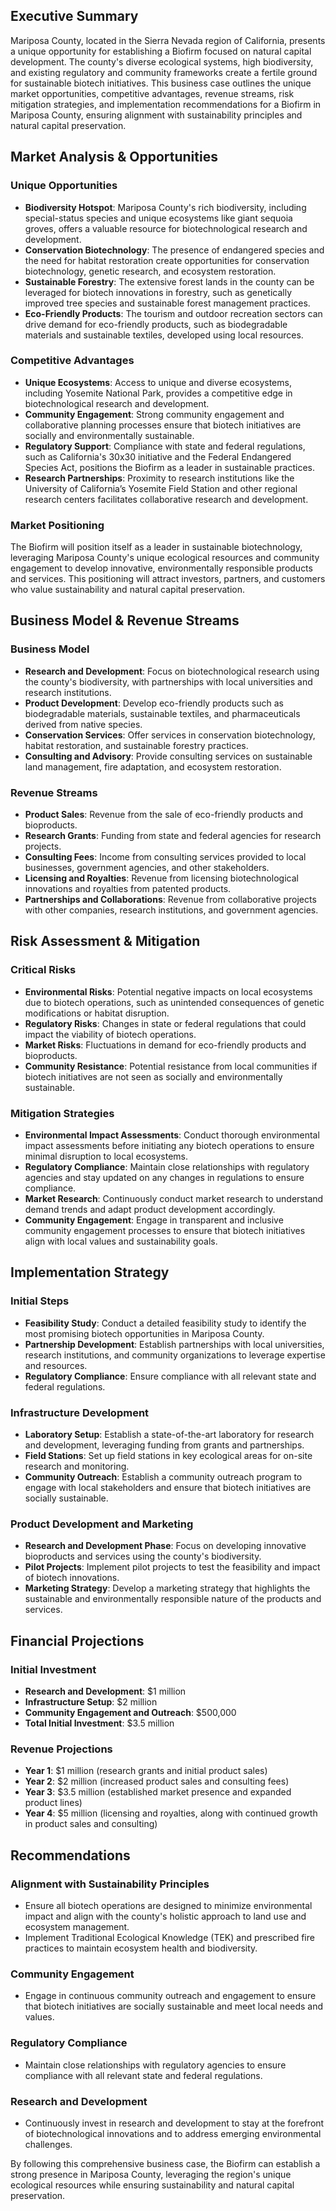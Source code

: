 ## Executive Summary

Mariposa County, located in the Sierra Nevada region of California, presents a unique opportunity for establishing a Biofirm focused on natural capital development. The county's diverse ecological systems, high biodiversity, and existing regulatory and community frameworks create a fertile ground for sustainable biotech initiatives. This business case outlines the unique market opportunities, competitive advantages, revenue streams, risk mitigation strategies, and implementation recommendations for a Biofirm in Mariposa County, ensuring alignment with sustainability principles and natural capital preservation.

## Market Analysis & Opportunities

### Unique Opportunities
- **Biodiversity Hotspot**: Mariposa County's rich biodiversity, including special-status species and unique ecosystems like giant sequoia groves, offers a valuable resource for biotechnological research and development.
- **Conservation Biotechnology**: The presence of endangered species and the need for habitat restoration create opportunities for conservation biotechnology, genetic research, and ecosystem restoration.
- **Sustainable Forestry**: The extensive forest lands in the county can be leveraged for biotech innovations in forestry, such as genetically improved tree species and sustainable forest management practices.
- **Eco-Friendly Products**: The tourism and outdoor recreation sectors can drive demand for eco-friendly products, such as biodegradable materials and sustainable textiles, developed using local resources.

### Competitive Advantages
- **Unique Ecosystems**: Access to unique and diverse ecosystems, including Yosemite National Park, provides a competitive edge in biotechnological research and development.
- **Community Engagement**: Strong community engagement and collaborative planning processes ensure that biotech initiatives are socially and environmentally sustainable.
- **Regulatory Support**: Compliance with state and federal regulations, such as California's 30x30 initiative and the Federal Endangered Species Act, positions the Biofirm as a leader in sustainable practices.
- **Research Partnerships**: Proximity to research institutions like the University of California’s Yosemite Field Station and other regional research centers facilitates collaborative research and development.

### Market Positioning
The Biofirm will position itself as a leader in sustainable biotechnology, leveraging Mariposa County's unique ecological resources and community engagement to develop innovative, environmentally responsible products and services. This positioning will attract investors, partners, and customers who value sustainability and natural capital preservation.

## Business Model & Revenue Streams

### Business Model
- **Research and Development**: Focus on biotechnological research using the county's biodiversity, with partnerships with local universities and research institutions.
- **Product Development**: Develop eco-friendly products such as biodegradable materials, sustainable textiles, and pharmaceuticals derived from native species.
- **Conservation Services**: Offer services in conservation biotechnology, habitat restoration, and sustainable forestry practices.
- **Consulting and Advisory**: Provide consulting services on sustainable land management, fire adaptation, and ecosystem restoration.

### Revenue Streams
- **Product Sales**: Revenue from the sale of eco-friendly products and bioproducts.
- **Research Grants**: Funding from state and federal agencies for research projects.
- **Consulting Fees**: Income from consulting services provided to local businesses, government agencies, and other stakeholders.
- **Licensing and Royalties**: Revenue from licensing biotechnological innovations and royalties from patented products.
- **Partnerships and Collaborations**: Revenue from collaborative projects with other companies, research institutions, and government agencies.

## Risk Assessment & Mitigation

### Critical Risks
- **Environmental Risks**: Potential negative impacts on local ecosystems due to biotech operations, such as unintended consequences of genetic modifications or habitat disruption.
- **Regulatory Risks**: Changes in state or federal regulations that could impact the viability of biotech operations.
- **Market Risks**: Fluctuations in demand for eco-friendly products and bioproducts.
- **Community Resistance**: Potential resistance from local communities if biotech initiatives are not seen as socially and environmentally sustainable.

### Mitigation Strategies
- **Environmental Impact Assessments**: Conduct thorough environmental impact assessments before initiating any biotech operations to ensure minimal disruption to local ecosystems.
- **Regulatory Compliance**: Maintain close relationships with regulatory agencies and stay updated on any changes in regulations to ensure compliance.
- **Market Research**: Continuously conduct market research to understand demand trends and adapt product development accordingly.
- **Community Engagement**: Engage in transparent and inclusive community engagement processes to ensure that biotech initiatives align with local values and sustainability goals.

## Implementation Strategy

### Initial Steps
- **Feasibility Study**: Conduct a detailed feasibility study to identify the most promising biotech opportunities in Mariposa County.
- **Partnership Development**: Establish partnerships with local universities, research institutions, and community organizations to leverage expertise and resources.
- **Regulatory Compliance**: Ensure compliance with all relevant state and federal regulations.

### Infrastructure Development
- **Laboratory Setup**: Establish a state-of-the-art laboratory for research and development, leveraging funding from grants and partnerships.
- **Field Stations**: Set up field stations in key ecological areas for on-site research and monitoring.
- **Community Outreach**: Establish a community outreach program to engage with local stakeholders and ensure that biotech initiatives are socially sustainable.

### Product Development and Marketing
- **Research and Development Phase**: Focus on developing innovative bioproducts and services using the county's biodiversity.
- **Pilot Projects**: Implement pilot projects to test the feasibility and impact of biotech innovations.
- **Marketing Strategy**: Develop a marketing strategy that highlights the sustainable and environmentally responsible nature of the products and services.

## Financial Projections

### Initial Investment
- **Research and Development**: $1 million
- **Infrastructure Setup**: $2 million
- **Community Engagement and Outreach**: $500,000
- **Total Initial Investment**: $3.5 million

### Revenue Projections
- **Year 1**: $1 million (research grants and initial product sales)
- **Year 2**: $2 million (increased product sales and consulting fees)
- **Year 3**: $3.5 million (established market presence and expanded product lines)
- **Year 4**: $5 million (licensing and royalties, along with continued growth in product sales and consulting)

## Recommendations

### Alignment with Sustainability Principles
- Ensure all biotech operations are designed to minimize environmental impact and align with the county's holistic approach to land use and ecosystem management.
- Implement Traditional Ecological Knowledge (TEK) and prescribed fire practices to maintain ecosystem health and biodiversity.

### Community Engagement
- Engage in continuous community outreach and engagement to ensure that biotech initiatives are socially sustainable and meet local needs and values.

### Regulatory Compliance
- Maintain close relationships with regulatory agencies to ensure compliance with all relevant state and federal regulations.

### Research and Development
- Continuously invest in research and development to stay at the forefront of biotechnological innovations and to address emerging environmental challenges.

By following this comprehensive business case, the Biofirm can establish a strong presence in Mariposa County, leveraging the region's unique ecological resources while ensuring sustainability and natural capital preservation.